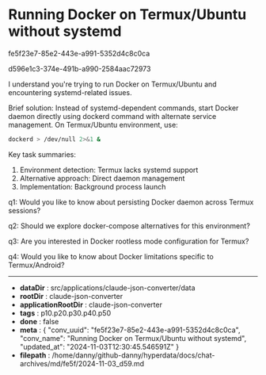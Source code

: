 # Running Docker on Termux/Ubuntu without systemd

fe5f23e7-85e2-443e-a991-5352d4c8c0ca

d596e1c3-374e-491b-a990-2584aac72973

 I understand you're trying to run Docker on Termux/Ubuntu and encountering systemd-related issues.

Brief solution:
Instead of systemd-dependent commands, start Docker daemon directly using dockerd command with alternate service management. On Termux/Ubuntu environment, use:
```bash
dockerd > /dev/null 2>&1 &
```

Key task summaries:
1. Environment detection: Termux lacks systemd support
2. Alternative approach: Direct daemon management
3. Implementation: Background process launch

q1: Would you like to know about persisting Docker daemon across Termux sessions?

q2: Should we explore docker-compose alternatives for this environment?

q3: Are you interested in Docker rootless mode configuration for Termux?

q4: Would you like to know about Docker limitations specific to Termux/Android?

---

* **dataDir** : src/applications/claude-json-converter/data
* **rootDir** : claude-json-converter
* **applicationRootDir** : claude-json-converter
* **tags** : p10.p20.p30.p40.p50
* **done** : false
* **meta** : {
  "conv_uuid": "fe5f23e7-85e2-443e-a991-5352d4c8c0ca",
  "conv_name": "Running Docker on Termux/Ubuntu without systemd",
  "updated_at": "2024-11-03T12:30:45.546591Z"
}
* **filepath** : /home/danny/github-danny/hyperdata/docs/chat-archives/md/fe5f/2024-11-03_d59.md